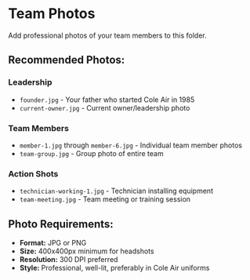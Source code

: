 # Team Photos

Add professional photos of your team members to this folder.

## Recommended Photos:

### Leadership
- `founder.jpg` - Your father who started Cole Air in 1985
- `current-owner.jpg` - Current owner/leadership photo

### Team Members
- `member-1.jpg` through `member-6.jpg` - Individual team member photos
- `team-group.jpg` - Group photo of entire team

### Action Shots
- `technician-working-1.jpg` - Technician installing equipment
- `team-meeting.jpg` - Team meeting or training session

## Photo Requirements:
- **Format:** JPG or PNG
- **Size:** 400x400px minimum for headshots
- **Resolution:** 300 DPI preferred
- **Style:** Professional, well-lit, preferably in Cole Air uniforms